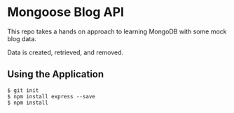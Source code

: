# Mongoose Blog API

This repo takes a hands on approach to learning MongoDB with some mock blog data. 

Data is created, retrieved, and removed.

## Using the Application

```
$ git init
$ npm install express --save
$ npm install
```

